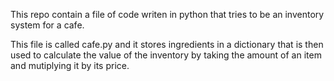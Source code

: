 This repo contain a file of code writen in python that tries to be an inventory system for a cafe.

This file is called cafe.py and it stores ingredients in a dictionary that is then used to calculate the value of the inventory by taking the amount of an item and mutiplying it by its price.
